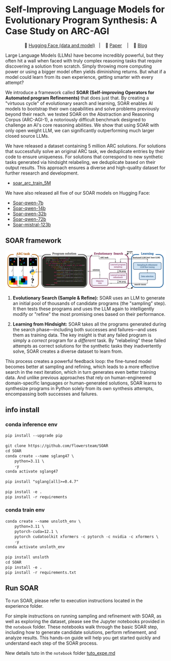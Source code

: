 # Self-Improving Language Models for Evolutionary Program Synthesis: A Case Study on ARC-AGI

<p align="center">
          🤗 <a href="https://huggingface.co/collections/julien31/soar-arc-6856d27681fce01d9af4c4a3">Hugging Face (data and model)</a>&nbsp&nbsp | &nbsp&nbsp 📑 <a href="https://icml.cc/virtual/2025/poster/43499">Paper</a> &nbsp&nbsp | &nbsp&nbsp 📑 <a href="https://julienp.netlify.app/posts/soar/">Blog</a>
</p>

Large Language Models (LLMs) have become incredibly powerful, but they often hit a wall when faced with truly complex reasoning tasks that require discovering a solution from scratch. Simply throwing more computing power or using a bigger model often yields diminishing returns. But what if a model could learn from its own experience, getting smarter with every attempt?

We introduce a framework called **SOAR (Self-improving Operators for Automated program Refinements)** that does just that. By creating a "virtuous cycle" of evolutionary search and learning, SOAR enables AI models to bootstrap their own capabilities and solve problems previously beyond their reach. we tested SOAR on the Abstraction and Reasoning Corpus (ARC-AGI-1), a notoriously difficult benchmark designed to challenge an AI's core reasoning abilities. We show that using SOAR with only open weight LLM, we can significantly outperforming much larger closed source LLMs.


We have released a dataset containing 5 million ARC solutions. For solutions that successfully solve an original ARC task, we deduplicate entries by their code to ensure uniqueness. For solutions that correspond to new synthetic tasks generated via hindsight relabeling, we deduplicate based on their output results. This approach ensures a diverse and high-quality dataset for further research and development.

- [soar_arc_train_5M](https://huggingface.co/datasets/julien31/soar_arc_train_5M)


We have also released all five of our SOAR models on Hugging Face:

- [Soar-qwen-7b](https://huggingface.co/julien31/Soar-qwen-7b)
- [Soar-qwen-14b](https://huggingface.co/julien31/Soar-qwen-14b)
- [Soar-qwen-32b](https://huggingface.co/julien31/Soar-qwen-32b)
- [Soar-qwen-72b](https://huggingface.co/julien31/Soar-qwen-72b)
- [Soar-mistral-123b](https://huggingface.co/julien31/Soar-mistral-123b)


## SOAR framework
![soar](docs/image/soar_fig.png)

1.  **Evolutionary Search (Sample & Refine):** SOAR uses an LLM to generate an initial pool of thousands of candidate programs (the "sampling" step). It then tests these programs and uses the LLM again to intelligently modify or "refine" the most promising ones based on their performance.

2.  **Learning from Hindsight:** SOAR takes all the programs generated during the search phase—including both successes and failures—and uses them as training data. The key insight is that any failed program is simply a *correct* program for a *different* task. By "relabeling" these failed attempts as correct solutions for the synthetic tasks they inadvertently solve, SOAR creates a diverse dataset to learn from.

This process creates a powerful feedback loop: the fine-tuned model becomes better at sampling and refining, which leads to a more effective search in the next iteration, which in turn generates even better training data. And unlike previous approaches that rely on human-engineered domain-specific languages or human-generated solutions, SOAR learns to synthesize programs in Python solely from its own synthesis attempts, encompassing both successes and failures.


## info install

### conda inference env
```
pip install --upgrade pip

git clone https://github.com/flowersteam/SOAR
cd SOAR
conda create --name sglang47 \
    python=3.11 \
    -y
conda activate sglang47

pip install "sglang[all]>=0.4.7"

pip install -e .
pip install -r requirements

```

### conda train env
```
conda create --name unsloth_env \
    python=3.11 \
    pytorch-cuda=12.1 \
    pytorch cudatoolkit xformers -c pytorch -c nvidia -c xformers \
    -y
conda activate unsloth_env

pip install unsloth
cd SOAR
pip install -e .
pip install -r requirements.txt
```

## Run SOAR
To run SOAR, please refer to execution instructions located in the experience folder. 

For simple instructions on running sampling and refinement with SOAR, as well as exploring the dataset, please see the Jupyter notebooks provided in the `notebook` folder. These notebooks walk through the basic SOAR step, including how to generate candidate solutions, perform refinement, and analyze results. This hands-on guide will help you get started quickly and understand each step of the SOAR process.

New details tuto in the `notebook` folder [tuto_expe.md](https://github.com/flowersteam/SOAR/tree/main/experience/tuto_expe.md)


